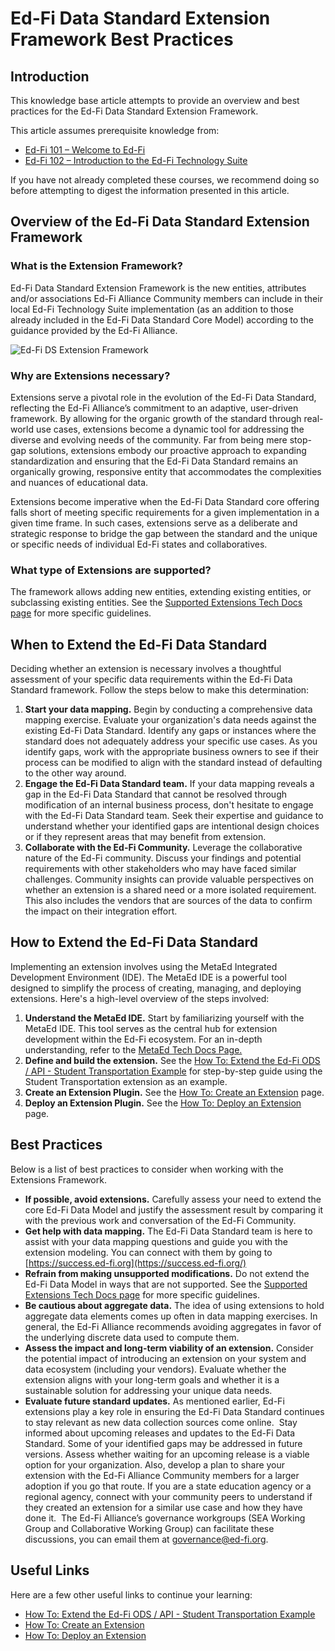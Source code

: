 # Ed-Fi Data Standard Extension Framework Best Practices

## Introduction

This knowledge base article attempts to provide an overview and best practices
for the Ed-Fi Data Standard Extension Framework.

This article assumes prerequisite knowledge from:

* [Ed-Fi 101 – Welcome to
    Ed-Fi](https://academy.ed-fi.org/courses/ed-fi-101-welcome-to-ed-fi/)
* [Ed-Fi 102 – Introduction to the Ed-Fi Technology
    Suite](https://academy.ed-fi.org/courses/ed-fi-102-data-management/)

If you have not already completed these courses, we recommend doing so
before attempting to digest the information presented in this article.

## Overview of the Ed-Fi Data Standard Extension Framework

### What is the Extension Framework?

Ed-Fi Data Standard Extension Framework is the new entities, attributes and/or
associations Ed-Fi Alliance Community members can include in their local Ed-Fi
Technology Suite implementation (as an addition to those already included in the
Ed-Fi Data Standard Core Model) according to the guidance provided by the Ed-Fi
Alliance.

![Ed-Fi DS Extension Framework](../img/Ed-Fi%20DS%20Extension%20Framework.png)

### Why are Extensions necessary?  

Extensions serve a pivotal role in the evolution of the Ed-Fi Data Standard,
reflecting the Ed-Fi Alliance’s commitment to an adaptive, user-driven
framework. By allowing for the organic growth of the standard through real-world
use cases, extensions become a dynamic tool for addressing the diverse and
evolving needs of the community. Far from being mere stop-gap solutions,
extensions embody our proactive approach to expanding standardization and
ensuring that the Ed-Fi Data Standard remains an organically growing, responsive
entity that accommodates the complexities and nuances of educational data.

Extensions become imperative when the Ed-Fi Data Standard core offering falls
short of meeting specific requirements for a given implementation in a given
time frame. In such cases, extensions serve as a deliberate and strategic
response to bridge the gap between the standard and the unique or specific needs
of individual Ed-Fi states and collaboratives.

### What type of Extensions are supported?

The framework allows adding new entities, extending existing entities, or
subclassing existing entities. See the [Supported Extensions Tech Docs
page](https://edfi.atlassian.net/wiki/display/EFDS5/Supported+Extensions) for
more specific guidelines.

## When to Extend the Ed-Fi Data Standard

Deciding whether an extension is necessary involves a thoughtful assessment of
your specific data requirements within the Ed-Fi Data Standard framework. Follow
the steps below to make this determination:

1. **Start your data mapping.** Begin by conducting a comprehensive data
    mapping exercise. Evaluate your organization's data needs against the
    existing Ed-Fi Data Standard. Identify any gaps or instances where the
    standard does not adequately address your specific use cases. As you
    identify gaps, work with the appropriate business owners to see if their
    process can be modified to align with the standard instead of defaulting to
    the other way around.  
2. **Engage the Ed-Fi Data Standard team.** If your data mapping reveals a gap
    in the Ed-Fi Data Standard that cannot be resolved through modification of
    an internal business process, don't hesitate to engage with the Ed-Fi Data
    Standard team. Seek their expertise and guidance to understand whether your
    identified gaps are intentional design choices or if they represent areas
    that may benefit from extension.
3. **Collaborate with the Ed-Fi Community.** Leverage the collaborative nature
    of the Ed-Fi community. Discuss your findings and potential requirements
    with other stakeholders who may have faced similar challenges. Community
    insights can provide valuable perspectives on whether an extension is a
    shared need or a more isolated requirement. This also includes the vendors
    that are sources of the data to confirm the impact on their integration
    effort.

## How to Extend the Ed-Fi Data Standard

Implementing an extension involves using the MetaEd Integrated Development
Environment (IDE). The MetaEd IDE is a powerful tool designed to simplify the
process of creating, managing, and deploying extensions. Here's a high-level
overview of the steps involved:

1. **Understand the MetaEd IDE.** Start by familiarizing yourself with the
    MetaEd IDE. This tool serves as the central hub for extension development
    within the Ed-Fi ecosystem. For an in-depth understanding, refer to the
    [MetaEd Tech Docs
    Page.](https://edfi.atlassian.net/wiki/display/METAED20/MetaEd+Home)
2. **Define and build the extension.** See the [How To: Extend the Ed-Fi ODS /
    API - Student Transportation
    Example](https://edfi.atlassian.net/wiki/pages/viewpage.action?pageId=24554703)
    for step-by-step guide using the Student Transportation extension as an
    example.
3. **Create an Extension Plugin.** See the [How To: Create an
    Extension](https://edfi.atlassian.net/wiki/display/ODSAPIS3V70/How+To%3A+Create+an+Extension+Plugin)
    page.
4. **Deploy an Extension Plugin.** See the [How To: Deploy an
    Extension](https://edfi.atlassian.net/wiki/display/ODSAPIS3V70/How+To%3A+Deploy+an+Extension+Plugin)
    page.

## Best Practices

Below is a list of best practices to consider when working with the Extensions
Framework.

* **If possible, avoid extensions.** Carefully assess your need to extend the
    core Ed-Fi Data Model and justify the assessment result by comparing it with
    the previous work and conversation of the Ed-Fi Community.
* **Get help with data mapping.** The Ed-Fi Data Standard team is here to
    assist with your data mapping questions and guide you with the extension
    modeling. You can connect with them by going to
    [https://success.ed-fi.org](https://success.ed-fi.org/)
* **Refrain from making unsupported modifications.** Do not extend the Ed-Fi
    Data Model in ways that are not supported. See the [Supported Extensions
    Tech Docs
    page](https://edfi.atlassian.net/wiki/display/EFDS5/Supported+Extensions)
    for more specific guidelines.
* **Be cautious about aggregate data.** The idea of using extensions to hold
    aggregate data elements comes up often in data mapping exercises. In
    general, the Ed-Fi Alliance recommends avoiding aggregates in favor of the
    underlying discrete data used to compute them.  
* **Assess the impact and long-term viability of an extension.** Consider the
    potential impact of introducing an extension on your system and data
    ecosystem (including your vendors). Evaluate whether the extension aligns
    with your long-term goals and whether it is a sustainable solution for
    addressing your unique data needs.
* **Evaluate future standard updates.** As mentioned earlier, Ed-Fi extensions
    play a key role in ensuring the Ed-Fi Data Standard continues to stay
    relevant as new data collection sources come online.  Stay informed about
    upcoming releases and updates to the Ed-Fi Data Standard. Some of your
    identified gaps may be addressed in future versions. Assess whether waiting
    for an upcoming release is a viable option for your organization. Also,
    develop a plan to share your extension with the Ed-Fi Alliance Community
    members for a larger adoption if you go that route.
    If you are a state education agency or a regional agency, connect with your
    community peers to understand if they created an extension for a similar use
    case and how they have done it.  The Ed-Fi Alliance’s governance workgroups
    (SEA Working Group and Collaborative Working Group) can facilitate these
    discussions, you can email them at
    [governance@ed-fi.org](mailto:governance@ed-fi.org).

## Useful Links

Here are a few other useful links to continue your learning:  

* [How To: Extend the Ed-Fi ODS / API - Student Transportation
    Example](https://edfi.atlassian.net/wiki/pages/viewpage.action?pageId=24554703)  
* [How To: Create an
    Extension](https://edfi.atlassian.net/wiki/display/ODSAPIS3V70/How+To%3A+Create+an+Extension+Plugin)  
* [How To: Deploy an
    Extension](https://edfi.atlassian.net/wiki/display/ODSAPIS3V70/How+To%3A+Deploy+an+Extension+Plugin)
